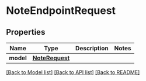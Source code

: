 # NoteEndpointRequest


## Properties
Name | Type | Description | Notes
------------ | ------------- | ------------- | -------------
**model** | [**NoteRequest**](NoteRequest.md) |  | 

[[Back to Model list]](../README.md#documentation-for-models) [[Back to API list]](../README.md#documentation-for-api-endpoints) [[Back to README]](../README.md)


